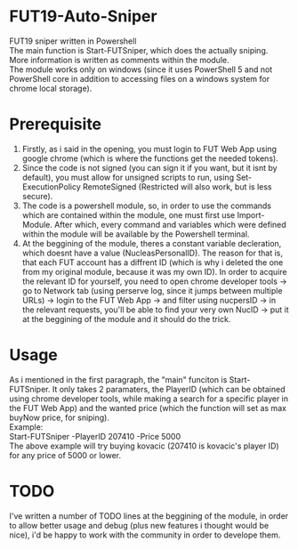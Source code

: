 # FUT19-Auto-Sniper
FUT19 sniper written in Powershell\
The main function is Start-FUTSniper, which does the actually sniping.\
More information is written as comments within the module.\
The module works only on windows (since it uses PowerShell 5 and not PowerShell core in addition to accessing files on a windows system for chrome local storage).
# Prerequisite
1. Firstly, as i said in the opening, you must login to FUT Web App using google chrome (which is where the functions get the needed tokens).
2. Since the code is not signed (you can sign it if you want, but it isnt by default), you must allow for unsigned scripts to run, using Set-ExecutionPolicy RemoteSigned (Restricted will also work, but is less secure).
3. The code is a powershell module, so, in order to use the commands which are contained within the module, one must first use Import-Module. After which, every command and variables which were defined within the module will be available by the Powershell terminal.
4. At the beggining of the module, theres a constant variable decleration, which doesnt have a value (NucleasPersonalID). The reason for that is, that each FUT account has a diffrent ID (which is why i deleted the one from my original module, because it was my own ID). In order to acquire the relevant ID for yourself, you need to open chrome developer tools -> go to Network tab (using perserve log, since it jumps between multiple URLs) -> login to the FUT Web App -> and filter using nucpersID -> in the relevant requests, you'll be able to find your very own NucID -> put it at the beggining of the module and it should do the trick. 
# Usage
As  i mentioned in the first paragraph, the "main" funciton is Start-FUTSniper. It only takes 2 paramaters, the PlayerID (which can be obtained using chrome developer tools, while making a search for a specific player in the FUT Web App) and the wanted price (which the function will set as max buyNow price, for sniping).\
Example:\
Start-FUTSniper -PlayerID 207410 -Price 5000\
The above example will try buying kovacic (207410 is kovacic's player ID) for any price of 5000 or lower.
# TODO
I've written a number of TODO lines at the beggining of the module, in order to allow better usage and debug (plus new features i thought would be nice), i'd be happy to work with the community in order to develope them.
